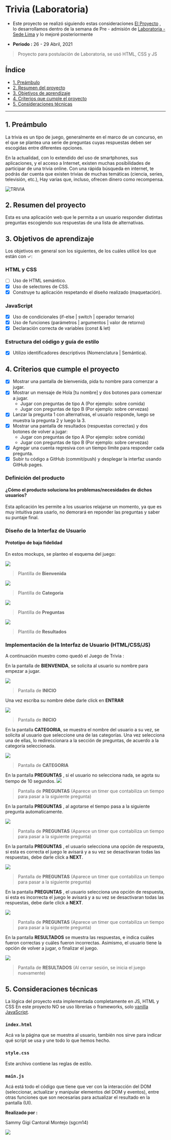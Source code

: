 Trivia (Laboratoria)
=============
- Este proyecto se realizó siguiendo estas consideraciones [El Proyecto](https://laboratoria1.gitbook.io/preadmision/a-trabajar/proyecto) , lo desarrollamos dentro de la semana de Pre - admisión de [Laboratoria - Sede Lima](https://www.laboratoria.la/) y lo mejoré posteriormente

- **Periodo :** 26 - 29 Abril, 2021
> Proyecto para postulación de Laboratoria, se usó HTML, CSS y JS

## Índice

* [1. Preámbulo](#1-preámbulo)
* [2. Resumen del proyecto](#2-resumen-del-proyecto)
* [3. Objetivos de aprendizaje](#3-objetivos-de-aprendizaje)
* [4. Criterios que cumple el proyecto](#4-criterios-que-cumple-el-proyecto)
* [5. Consideraciones técnicas](#5-consideraciones-técnicas)

***

## 1. Preámbulo

La trivia es un tipo de juego, generalmente en el marco de un concurso, en el
que se plantea una serie de preguntas cuyas respuestas deben ser escogidas entre
diferentes opciones.

En la actualidad, con lo extendido del uso de smartphones, sus aplicaciones, y
el acceso a Internet, existen muchas posibilidades de participar de una trivia
online. Con una rápida búsqueda en internet, te podrás dar cuenta que existen
trivias de muchas temáticas (ciencia, series, televisión, etc.), Hay varias que,
incluso, ofrecen dinero como recompensa.

![TRIVIA](https://phandroid.s3.amazonaws.com/wp-content/uploads/2018/01/hq-trivia-android-screenshot.jpg)

## 2. Resumen del proyecto

Esta es una aplicación web que le permita a un usuario responder distintas preguntas
escogiendo sus respuestas de una lista de alternativas.

## 3. Objetivos de aprendizaje

Los objetivos en general son los siguientes, de los cuáles utilicé los que están con ✓:

### HTML y CSS

* [ ] Uso de HTML semántico.
* [x] Uso de selectores de CSS.
* [x] Construye tu aplicación respetando el diseño realizado (maquetación).

### JavaScript

* [x] Uso de condicionales (if-else | switch | operador ternario)
* [x] Uso de funciones (parámetros | argumentos | valor de retorno)
* [x] Declaración correcta de variables (const & let)

### Estructura del código y guía de estilo

* [x] Utilizo identificadores descriptivos (Nomenclatura | Semántica).


## 4. Criterios que cumple el proyecto

* [x] Mostrar una pantalla de bienvenida, pida tu nombre para comenzar a jugar.
* [x] Mostrar un mensaje de Hola [tu nombre] y dos botones para comenzar a jugar.
   - Jugar con preguntas de tipo A (Por ejemplo: sobre comida)
   - Jugar con preguntas de tipo B (Por ejemplo: sobre cervezas)
* [x] Lanzar la pregunta 1 con alternativas, el usuario responde, luego se muestra
   la pregunta 2 y luego la 3.
* [x] Mostrar una pantalla de resultados (respuestas correctas) y dos botones de
   volver a jugar:
   - Jugar con preguntas de tipo A (Por ejemplo: sobre comida)
   - Jugar con preguntas de tipo B (Por ejemplo: sobre cervezas)
* [x] Agregar una cuenta regresiva con un tiempo límite para responder cada pregunta.
* [x] Subir tu código a GitHub (commit/push) y desplegar la interfaz usando GitHub pages.

### Definición del producto

#### ¿Cómo el producto soluciona los problemas/necesidades de dichos usuarios?

Esta aplicación les permite a los usuarios relajarse un momento, ya que es muy intuitiva para usarlo, no demorará en reponder las preguntas y saber su puntaje final.

### Diseño de la Interfaz de Usuario

#### Prototipo de baja fidelidad

En estos mockups, se planteo el esquema del juego:

![](https://raw.githubusercontent.com/sgcm14/LIM015-trivia/master/img/doc/plantilla1.jpg)
> Plantilla de **Bienvenida**

![](https://raw.githubusercontent.com/sgcm14/LIM015-trivia/master/img/doc/plantilla2.jpg)
> Plantilla de **Categoria**

![](https://raw.githubusercontent.com/sgcm14/LIM015-trivia/master/img/doc/plantilla3.jpg)
> Plantilla de **Preguntas**

![](https://raw.githubusercontent.com/sgcm14/LIM015-trivia/master/img/doc/plantilla4.jpg)
> Plantilla de **Resultados**

### Implementación de la Interfaz de Usuario (HTML/CSS/JS)

A continuación muestro como quedó el Juego de Trivia :

En la pantalla de **BIENVENIDA**, se solicita al usuario su nombre para empezar a jugar.

![](https://raw.githubusercontent.com/sgcm14/LIM015-trivia/master/img/doc/1.jpg)
> Pantalla de **INICIO**

Una vez escriba su nombre debe darle click en **ENTRAR**

![](https://raw.githubusercontent.com/sgcm14/LIM015-trivia/master/img/doc/2.jpg)
> Pantalla de **INICIO**

En la pantalla **CATEGORIA**, se muestra el nombre del usuario a su vez, se solicita al usuario que seleccione una de las categorías. Una vez selecciona una de ellas, lo redireccionara a la sección de preguntas, de acuerdo a la categoría seleccionada.

![](https://raw.githubusercontent.com/sgcm14/LIM015-trivia/master/img/doc/3.jpg)
> Pantalla de **CATEGORIA**

En la pantalla **PREGUNTAS** , si el usuario no selecciona nada, se agota su tiempo de 10 segundos.
![](https://raw.githubusercontent.com/sgcm14/LIM015-trivia/master/img/doc/4.jpg)
> Pantalla de **PREGUNTAS** (Aparece un timer que contabiliza un tiempo para pasar a la siguiente pregunta)

En la pantalla **PREGUNTAS** , al agotarse el tiempo pasa a la siguiente pregunta automaticamente.

![](https://raw.githubusercontent.com/sgcm14/LIM015-trivia/master/img/doc/5.jpg)
> Pantalla de **PREGUNTAS** (Aparece un timer que contabiliza un tiempo para pasar a la siguiente pregunta)

En la pantalla **PREGUNTAS** , el usuario selecciona una opción de respuesta, si esta es correcta el juego le avisará y a su vez se desactivaran todas las respuestas, debe darle click a **NEXT**.

![](https://raw.githubusercontent.com/sgcm14/LIM015-trivia/master/img/doc/6.jpg)
> Pantalla de **PREGUNTAS** (Aparece un timer que contabiliza un tiempo para pasar a la siguiente pregunta)

En la pantalla **PREGUNTAS** , el usuario selecciona una opción de respuesta, si esta es incorrecta el juego le avisará y a su vez se desactivaran todas las respuestas, debe darle click a **NEXT**.

![](https://raw.githubusercontent.com/sgcm14/LIM015-trivia/master/img/doc/7.jpg)
> Pantalla de **PREGUNTAS** (Aparece un timer que contabiliza un tiempo para pasar a la siguiente pregunta)

En la pantalla **RESULTADOS** se muestra las respuestas, e indica cuáles fueron correctas y cuáles fueron incorrectas. Asimismo, el usuario tiene la opción de volver a jugar, o finalizar el juego.

![](https://raw.githubusercontent.com/sgcm14/LIM015-trivia/master/img/doc/8.jpg)
> Pantalla de **RESULTADOS** (Al cerrar sesión, se inicia el juego nuevamente)

## 5. Consideraciones técnicas

La lógica del proyecto esta implementada completamente en JS, HTML y CSS
En este proyecto NO se uso librerías o frameworks,
solo [vanilla JavaScript](https://medium.com/laboratoria-how-to/vanillajs-vs-jquery-31e623bbd46e).

### `index.html`

Acá va la página que se muestra al usuario, también nos sirve para indicar
qué script se usa y une todo lo que hemos hecho.

### `style.css`

Este archivo contiene las reglas de estilo. 

### `main.js`

Acá está todo el código que tiene que ver con la interacción del DOM
(seleccionar, actualizar y manipular elementos del DOM y eventos), entre otras
funciones que son necesarias para actualizar el resultado en la pantalla (UI).


**Realizado por :** 

Sammy Gigi Cantoral Montejo (sgcm14)

![](https://edteam-media.s3.amazonaws.com/users/avatar/16f3b00c-18cf-43f5-af5f-f9692fa3e5f1.jpg)
